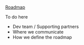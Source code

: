 [Roadmap](https://github.com/OpenTechFund/opentech.fund/wiki/Roadmap)

To do here
- Dev team / Supporting partners
- Where we communicate
- How we define the roadmap 